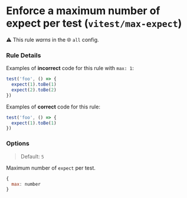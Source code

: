 # Enforce a maximum number of expect per test (`vitest/max-expect`)

⚠️ This rule _warns_ in the 🌐 `all` config.

<!-- end auto-generated rule header -->

### Rule Details

Examples of **incorrect** code for this rule with `max: 1`:

```js
test('foo', () => {
  expect(1).toBe(1)
  expect(2).toBe(2)
})
```

Examples of **correct** code for this rule:

```js
test('foo', () => {
  expect(1).toBe(1)
})
```

### Options

> Default: `5`

Maximum number of `expect` per test.

```js
{
  max: number
}
```
